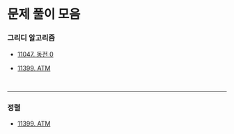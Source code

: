 # 문제 풀이 모음

### 그리디 알고리즘

- [11047. 동전 0](https://github.com/whistleJs/algorithm-zip/tree/main/Baekjoon/Javascript/Silver4/11047)

- [11399. ATM](https://github.com/whistleJs/algorithm-zip/tree/main/Baekjoon/Javascript/Silver4/11399)

<br />

---

### 정렬

- [11399. ATM](https://github.com/whistleJs/algorithm-zip/tree/main/Baekjoon/Javascript/Silver4/11399)
